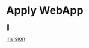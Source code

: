 # Apply WebApp
:wave:

[invision](https://projects.invisionapp.com//share/87BC70RUV#/screens/229103338)
